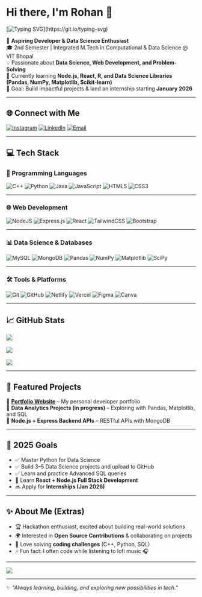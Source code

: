 # Hi there, I'm Rohan 👋  

[![Typing SVG](https://readme-typing-svg.herokuapp.com?font=Fira+Code&size=24&pause=1000&color=00C4CC&width=550&lines=Student+%7C+Developer+%7C+Data+Science+Enthusiast;Always+learning+and+building+new+things!)](https://git.io/typing-svg)

🚀 **Aspiring Developer & Data Science Enthusiast**  
🎓 2nd Semester | Integrated M.Tech in Computational & Data Science @ VIT Bhopal  
💡 Passionate about **Data Science, Web Development, and Problem-Solving**  
📌 Currently learning **Node.js, React, R, and Data Science Libraries (Pandas, NumPy, Matplotlib, Scikit-learn)**  
🎯 Goal: Build impactful projects & land an internship starting **January 2026**  

---

## 🌐 Connect with Me  
[![Instagram](https://img.shields.io/badge/Instagram-%23E4405F.svg?style=for-the-badge&logo=Instagram&logoColor=white&border_radius=20)](https://instagram.com/_.rohan.09) 
[![LinkedIn](https://img.shields.io/badge/LinkedIn-%230077B5.svg?style=for-the-badge&logo=linkedin&logoColor=white&border_radius=20)](https://linkedin.com/in/rohan-kumar) 
[![Email](https://img.shields.io/badge/Email-D14836.svg?style=for-the-badge&logo=gmail&logoColor=white&border_radius=20)](mailto:rohanyadav12190@gmail.com)  

---

## 💻 Tech Stack  

### 🚀 Programming Languages  
![C++](https://img.shields.io/badge/c++-%2300599C.svg?style=for-the-badge&logo=c%2B%2B&logoColor=white&border_radius=20) 
![Python](https://img.shields.io/badge/python-3670A0.svg?style=for-the-badge&logo=python&logoColor=ffdd54&border_radius=20) 
![Java](https://img.shields.io/badge/java-%23ED8B00.svg?style=for-the-badge&logo=openjdk&logoColor=white&border_radius=20) 
![JavaScript](https://img.shields.io/badge/javascript-%23323330.svg?style=for-the-badge&logo=javascript&logoColor=%23F7DF1E&border_radius=20) 
![HTML5](https://img.shields.io/badge/html5-%23E34F26.svg?style=for-the-badge&logo=html5&logoColor=white&border_radius=20) 
![CSS3](https://img.shields.io/badge/css3-%231572B6.svg?style=for-the-badge&logo=css3&logoColor=white&border_radius=20)  

---

### 🌐 Web Development  
![NodeJS](https://img.shields.io/badge/node.js-6DA55F.svg?style=for-the-badge&logo=node.js&logoColor=white&border_radius=20) 
![Express.js](https://img.shields.io/badge/express.js-%23404d59.svg?style=for-the-badge&logo=express&logoColor=%2361DAFB&border_radius=20) 
![React](https://img.shields.io/badge/react-%2320232a.svg?style=for-the-badge&logo=react&logoColor=%2361DAFB&border_radius=20) 
![TailwindCSS](https://img.shields.io/badge/tailwindcss-%2338B2AC.svg?style=for-the-badge&logo=tailwind-css&logoColor=white&border_radius=20) 
![Bootstrap](https://img.shields.io/badge/bootstrap-%238511FA.svg?style=for-the-badge&logo=bootstrap&logoColor=white&border_radius=20)  

---

### 📊 Data Science & Databases  
![MySQL](https://img.shields.io/badge/mysql-4479A1.svg?style=for-the-badge&logo=mysql&logoColor=white&border_radius=20) 
![MongoDB](https://img.shields.io/badge/MongoDB-%234ea94b.svg?style=for-the-badge&logo=mongodb&logoColor=white&border_radius=20) 
![Pandas](https://img.shields.io/badge/pandas-%23150458.svg?style=for-the-badge&logo=pandas&logoColor=white&border_radius=20) 
![NumPy](https://img.shields.io/badge/numpy-%23013243.svg?style=for-the-badge&logo=numpy&logoColor=white&border_radius=20) 
![Matplotlib](https://img.shields.io/badge/Matplotlib-%23ffffff.svg?style=for-the-badge&logo=Matplotlib&logoColor=black&border_radius=20) 
![SciPy](https://img.shields.io/badge/SciPy-%230C55A5.svg?style=for-the-badge&logo=scipy&logoColor=white&border_radius=20)  

---

### 🛠️ Tools & Platforms  
![Git](https://img.shields.io/badge/git-%23F05033.svg?style=for-the-badge&logo=git&logoColor=white&border_radius=20) 
![GitHub](https://img.shields.io/badge/github-%23121011.svg?style=for-the-badge&logo=github&logoColor=white&border_radius=20) 
![Netlify](https://img.shields.io/badge/netlify-%23000000.svg?style=for-the-badge&logo=netlify&logoColor=#00C7B7&border_radius=20) 
![Vercel](https://img.shields.io/badge/vercel-%23000000.svg?style=for-the-badge&logo=vercel&logoColor=white&border_radius=20) 
![Figma](https://img.shields.io/badge/figma-%23F24E1E.svg?style=for-the-badge&logo=figma&logoColor=white&border_radius=20) 
![Canva](https://img.shields.io/badge/Canva-%2300C4CC.svg?style=for-the-badge&logo=Canva&logoColor=white&border_radius=20)  

---

## 📈 GitHub Stats  
![](https://github-readme-stats.vercel.app/api?username=Rohan12190&theme=dark&hide_border=false&include_all_commits=false&count_private=false)<br/>  
![](https://nirzak-streak-stats.vercel.app/?user=Rohan12190&theme=dark&hide_border=false)<br/>  
![](https://github-readme-stats.vercel.app/api/top-langs/?username=Rohan12190&theme=dark&hide_border=false&include_all_commits=false&count_private=false&layout=compact)  

---

## 📌 Featured Projects  
🔹 **[Portfolio Website](https://portfolio-two-vert-29.vercel.app/)** – My personal developer portfolio  
🔹 **Data Analytics Projects (in progress)** – Exploring with Pandas, Matplotlib, and SQL  
🔹 **Node.js + Express Backend APIs** – RESTful APIs with MongoDB  

---

## 🎯 2025 Goals  
- ✅ Master Python for Data Science  
- ✅ Build 3–5 Data Science projects and upload to GitHub  
- ✅ Learn and practice Advanced SQL queries  
- 🔄 Learn **React + Node.js Full Stack Development**  
- 🔜 Apply for **Internships (Jan 2026)**  

---

## ✨ About Me (Extras)  
- 🏆 Hackathon enthusiast, excited about building real-world solutions  
- 🌍 Interested in **Open Source Contributions** & collaborating on projects  
- 🧩 Love solving **coding challenges** (C++, Python, SQL)  
- 🎶 Fun fact: I often code while listening to lofi music 🎧  

---

[![](https://visitcount.itsvg.in/api?id=Rohan12190&icon=0&color=0)](https://visitcount.itsvg.in)  

---
✨ _"Always learning, building, and exploring new possibilities in tech."_  
